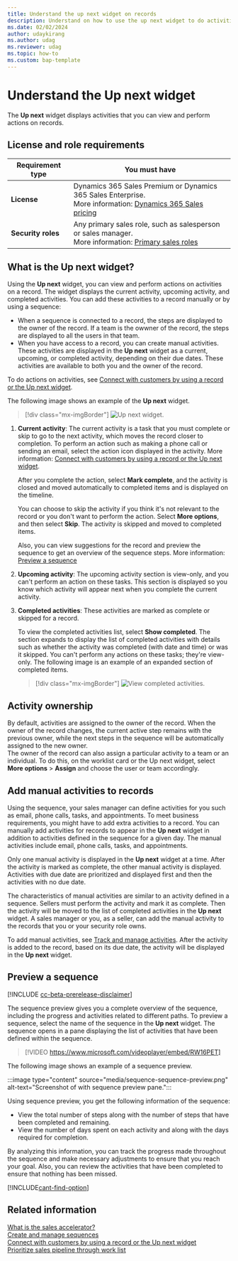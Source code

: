 ```yaml
---
title: Understand the up next widget on records
description: Understand on how to use the up next widget to do activities on your records through sales accelerator.
ms.date: 02/02/2024
author: udaykirang
ms.author: udag
ms.reviewer: udag
ms.topic: how-to 
ms.custom: bap-template
---
```


# Understand the Up next widget

The **Up next** widget displays activities that you can view and perform actions on records. 

## License and role requirements
| Requirement type | You must have |  
|-----------------------|---------|
| **License** | Dynamics 365 Sales Premium or Dynamics 365 Sales Enterprise. <br>More information: [Dynamics 365 Sales pricing](https://dynamics.microsoft.com/sales/pricing/) |
| **Security roles** | Any primary sales role, such as salesperson or sales manager.<br>  More information: [Primary sales roles](security-roles-for-sales.md#primary-sales-roles)|

## What is the Up next widget?

Using the **Up next** widget, you can view and perform actions on activities on a record. The widget displays the current activity, upcoming activity, and completed activities. You can add these activities to a record manually or by using a sequence:

- When a sequence is connected to a record, the steps are displayed to the owner of the record. If a team is the owwner of the record, the steps are displayed to all the users in that team. 
- When you have access to a record, you can create manual activities. These activities are displayed in the **Up next** widget as a current, upcoming, or completed activity, depending on their due dates. These activities are available to both you and the owner of the record.  

To do actions on activities, see [Connect with customers by using a record or the Up next widget](connect-with-customers.md).

The following image shows an example of the **Up next** widget.    

> [!div class="mx-imgBorder"]
> ![Up next widget.](media/sa-up-next-widget.png "Up next widget")    

1. **Current activity**: The current activity is a task that you must complete or skip to go to the next activity, which moves the record closer to completion. To perform an action such as making a phone call or sending an email, select the action icon displayed in the activity. More information: [Connect with customers by using a record or the Up next widget](connect-with-customers.md).   

   After you complete the action, select **Mark complete**, and the activity is closed and moved automatically to completed items and is displayed on the timeline.

   You can choose to skip the activity if you think it's not relevant to the record or you don't want to perform the action. Select **More options**, and then select **Skip**. The activity is skipped and moved to completed items.
   
    Also, you can view suggestions for the record and preview the sequence to get an overview of the sequence steps. More information: [Preview a sequence](#preview-a-sequence) 

2. **Upcoming activity**: The upcoming activity section is view-only, and you can't perform an action on these tasks. This section is displayed so you know which activity will appear next when you complete the current activity.

3. **Completed activities**: These activities are marked as complete or skipped for a record.

     To view the completed activities list, select **Show completed**. The section expands to display the list of completed activities with details such as whether the activity was completed (with date and time) or was it skipped. You can't perform any actions on these tasks; they're view-only. The following image is an example of an expanded section of completed items.

     > [!div class="mx-imgBorder"]
     > ![View completed activities.](media/sa-view-completed-activities.png "View completed activities")   

## Activity ownership  

By default, activities are assigned to the owner of the record. When the owner of the record changes, the current active step remains with the previous owner, while the next steps in the sequence will be automatically assigned to the new owner.  
The owner of the record can also assign a particular activity to a team or an individual. To do this, on the worklist card or the Up next widget, select **More options** > **Assign** and choose the user or team accordingly.

## Add manual activities to records

Using the sequence, your sales manager can define activities for you such as email, phone calls, tasks, and appointments. To meet business requirements, you might have to add extra activities to a record. You can manually add activities for records to appear in the **Up next** widget in addition to activities defined in the sequence for a given day. The manual activities include email, phone calls, tasks, and appointments.

Only one manual activity is displayed in the **Up next** widget at a time. After the activity is marked as complete, the other manual activity is displayed. Activities with due date are prioritized and displayed first and then the activities with no due date. 

The characteristics of manual activities are similar to an activity defined in a sequence. Sellers must perform the activity and mark it as complete. Then the activity will be moved to the list of completed activities in the **Up next** widget. A sales manager or you, as a seller, can add the manual activity to the records that you or your security role owns.

To add manual activities, see [Track and manage activities](manage-activities.md). After the activity is added to the record, based on its due date, the activity will be displayed in the **Up next** widget.  

## Preview a sequence

[!INCLUDE [cc-beta-prerelease-disclaimer](../includes/cc-beta-prerelease-disclaimer.md)]

The sequence preview gives you a complete overview of the sequence, including the progress and activities related to different paths. To preview a sequence, select the name of the sequence in the **Up next** widget. The sequence opens in a pane displaying the list of activities that have been defined within the sequence.

> [!VIDEO https://www.microsoft.com/videoplayer/embed/RW16PET]

The following image shows an example of a sequence preview.

:::image type="content" source="media/sequence-sequence-preview.png" alt-text="Screenshot of with sequence preview pane.":::

Using sequence preview, you get the following information of the sequence:  

- View the total number of steps along with the number of steps that have been completed and remaining. 
- View the number of days spent on each activity and along with the days required for completion.

By analyzing this information, you can track the progress made throughout the sequence and make necessary adjustments to ensure that you reach your goal. Also, you can review the activities that have been completed to ensure that nothing has been missed.

[!INCLUDE[cant-find-option](../includes/cant-find-option.md)]

## Related information

[What is the sales accelerator?](sales-accelerator-intro.md)  
[Create and manage sequences](create-manage-sequences.md)  
[Connect with customers by using a record or the Up next widget](connect-with-customers.md)  
[Prioritize sales pipeline through work list](prioritize-sales-pipeline-through-work-list.md)  
